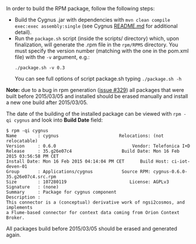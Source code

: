 In order to build the RPM package, follow the following steps:

* Build the Cygnus .jar with dependencies with `mvn clean compile exec:exec assembly:single` (see Cygnus [README.md](../README.md)
  for additional detail).
* Run the `package.sh` script (inside the scripts/ directory) which, upon finalization, will generate the .rpm
  file in the `rpm/RPMS` directory. You must specify the version number (matching with the one in the pom.xml
  file) with the `-v` argument, e.g.:
  ```
  ./package.sh -v 0.3
  ```
  You can see full options of script package.sh typing `./package.sh -h`

**Note:** due to a bug in rpm generation ([issue #329](https://github.com/telefonicaid/fiware-connectors/issues/329)) all packages 
that were built before 2015/03/05 and installed should be erased manually and install a new one build after 2015/03/05.

The date of the building of the installed package can be viewed with `rpm -qi cygnus` and look into **Build Date** field:

```shell
$ rpm -qi cygnus
Name        : cygnus                       Relocations: (not relocatable)
Version     : 0.6.0                             Vendor: Telefonica I+D
Release     : 35.g26e07c4                   Build Date: Mon 16 Feb 2015 03:56:58 PM CET
Install Date: Mon 16 Feb 2015 04:14:04 PM CET      Build Host: ci-iot-deven-01
Group       : Applications/cygnus           Source RPM: cygnus-0.6.0-35.g26e07c4.src.rpm
Size        : 107280119                        License: AGPLv3
Signature   : (none)
Summary     : Package for cygnus component
Description :
This connector is a (conceptual) derivative work of ngsi2cosmos, and implements
a Flume-based connector for context data coming from Orion Context Broker.
```

All packages build before 2015/03/05 should be erased and generated again.